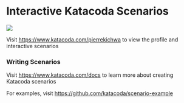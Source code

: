 # Interactive Katacoda Scenarios

[![](http://shields.katacoda.com/katacoda/pierrekichwa/count.svg)](https://www.katacoda.com/pierrekichwa "Get your profile on Katacoda.com")

Visit https://www.katacoda.com/pierrekichwa to view the profile and interactive scenarios

### Writing Scenarios
Visit https://www.katacoda.com/docs to learn more about creating Katacoda scenarios

For examples, visit https://github.com/katacoda/scenario-example
